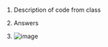 1. Description of code from class

2. Answers

3. ![image](https://github.com/anonymousoxford/logistic_growth/assets/150164144/afc0718e-ef70-47b9-bb71-17159c29ee12)


